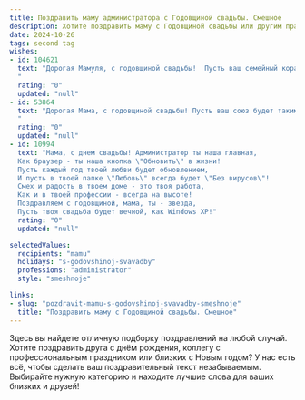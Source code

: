```yaml
---
title: Поздравить маму администратора с Годовщиной свадьбы. Смешное
description: Хотите поздравить маму с Годовщиной свадьбы или другим праздником? Наш ИИ создаст незабываемое поздравление, а вы обязательно выделитесь среди других.  
date: 2024-10-26
tags: second tag
wishes:
- id: 104621
  text: "Дорогая Мамуля, с годовщиной свадьбы!  Пусть ваш семейный корабль продолжает бороздить океан любви,  несмотря на штормы быта и цунами невымытой посуды!  Главное –  всё это вместе, как два опытных администратора,  эффективно управляете семейным хозяйством и друг другом!  Желаю вам ещё много счастливых лет,  пусть ваша любовь будет крепче, чем пароль от корпоративной почты!
  "
  rating: "0"
  updated: "null"
- id: 53864
  text: "Дорогая Мама, с годовщиной свадьбы! Пусть ваш союз будет таким же крепким, как нервы администратора, справляющегося с капризными клиентами! 😜
  "
  rating: "0"
  updated: "null"
- id: 10994
  text: "Мама, с днем свадьбы! Администратор ты наша главная,
  Как браузер - ты наша кнопка \"Обновить\" в жизни!
  Пусть каждый год твоей любви будет обновлением,
  И пусть в твоей папке \"Любовь\" всегда будет \"Без вирусов\"!
  Смех и радость в твоем доме - это твоя работа,
  Как и в твоей профессии - всегда на высоте!
  Поздравляем с годовщиной, мама, ты - звезда,
  Пусть твоя свадьба будет вечной, как Windows XP!"
  rating: "0"
  updated: "null"

selectedValues:
  recipients: "mamu"
  holidays: "s-godovshinoj-svavadby"
  professions: "administrator"
  style: "smeshnoje"

links:
- slug: "pozdravit-mamu-s-godovshinoj-svavadby-smeshnoje"
  title: "Поздравить маму с Годовщиной свадьбы. Смешное"
---
```


Здесь вы найдете отличную подборку поздравлений на любой случай.
Хотите поздравить друга с днём рождения, коллегу с профессиональным праздником или близких с Новым годом? У нас есть всё, чтобы сделать ваш поздравительный текст незабываемым. Выбирайте нужную категорию и находите лучшие слова для ваших близких и друзей!
